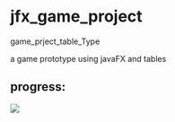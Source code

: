 # jfx_game_project
game_prject_table_Type

a game prototype using javaFX and tables
## progress:
![](https://cdn.discordapp.com/attachments/792095940374691841/825772878884372500/preview.gif)
